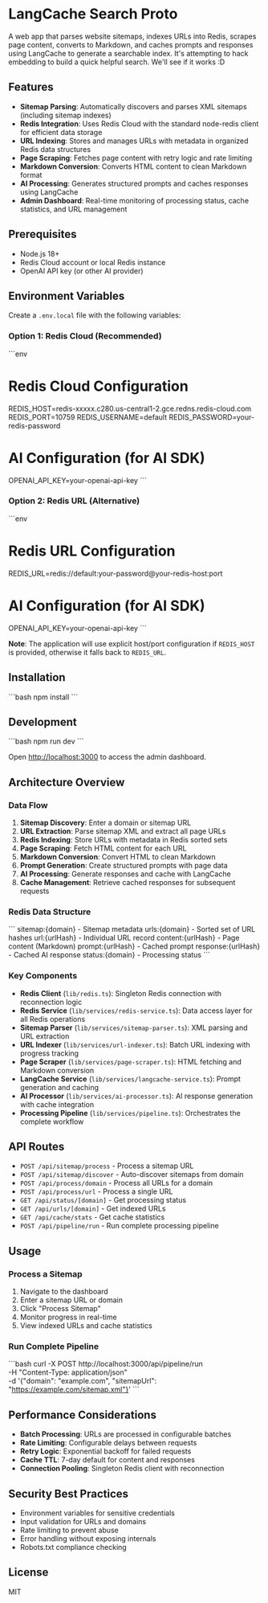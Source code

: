 # LangCache Search Proto

A web app that parses website sitemaps, indexes URLs into Redis, scrapes page content, converts to Markdown, and caches prompts and responses using LangCache to generate a searchable index. It's attempting to hack embedding to build a quick helpful search. We'll see if it works :D

## Features

- **Sitemap Parsing**: Automatically discovers and parses XML sitemaps (including sitemap indexes)
- **Redis Integration**: Uses Redis Cloud with the standard node-redis client for efficient data storage
- **URL Indexing**: Stores and manages URLs with metadata in organized Redis data structures
- **Page Scraping**: Fetches page content with retry logic and rate limiting
- **Markdown Conversion**: Converts HTML content to clean Markdown format
- **AI Processing**: Generates structured prompts and caches responses using LangCache
- **Admin Dashboard**: Real-time monitoring of processing status, cache statistics, and URL management

## Prerequisites

- Node.js 18+ 
- Redis Cloud account or local Redis instance
- OpenAI API key (or other AI provider)

## Environment Variables

Create a `.env.local` file with the following variables:

### Option 1: Redis Cloud (Recommended)

\`\`\`env
# Redis Cloud Configuration
REDIS_HOST=redis-xxxxx.c280.us-central1-2.gce.redns.redis-cloud.com
REDIS_PORT=10759
REDIS_USERNAME=default
REDIS_PASSWORD=your-redis-password

# AI Configuration (for AI SDK)
OPENAI_API_KEY=your-openai-api-key
\`\`\`

### Option 2: Redis URL (Alternative)

\`\`\`env
# Redis URL Configuration
REDIS_URL=redis://default:your-password@your-redis-host:port

# AI Configuration (for AI SDK)
OPENAI_API_KEY=your-openai-api-key
\`\`\`

**Note**: The application will use explicit host/port configuration if `REDIS_HOST` is provided, otherwise it falls back to `REDIS_URL`.

## Installation

\`\`\`bash
npm install
\`\`\`

## Development

\`\`\`bash
npm run dev
\`\`\`

Open [http://localhost:3000](http://localhost:3000) to access the admin dashboard.

## Architecture Overview

### Data Flow

1. **Sitemap Discovery**: Enter a domain or sitemap URL
2. **URL Extraction**: Parse sitemap XML and extract all page URLs
3. **Redis Indexing**: Store URLs with metadata in Redis sorted sets
4. **Page Scraping**: Fetch HTML content for each URL
5. **Markdown Conversion**: Convert HTML to clean Markdown
6. **Prompt Generation**: Create structured prompts with page data
7. **AI Processing**: Generate responses and cache with LangCache
8. **Cache Management**: Retrieve cached responses for subsequent requests

### Redis Data Structure

\`\`\`
sitemap:{domain}          - Sitemap metadata
urls:{domain}             - Sorted set of URL hashes
url:{urlHash}             - Individual URL record
content:{urlHash}         - Page content (Markdown)
prompt:{urlHash}          - Cached prompt
response:{urlHash}        - Cached AI response
status:{domain}           - Processing status
\`\`\`

### Key Components

- **Redis Client** (`lib/redis.ts`): Singleton Redis connection with reconnection logic
- **Redis Service** (`lib/services/redis-service.ts`): Data access layer for all Redis operations
- **Sitemap Parser** (`lib/services/sitemap-parser.ts`): XML parsing and URL extraction
- **URL Indexer** (`lib/services/url-indexer.ts`): Batch URL indexing with progress tracking
- **Page Scraper** (`lib/services/page-scraper.ts`): HTML fetching and Markdown conversion
- **LangCache Service** (`lib/services/langcache-service.ts`): Prompt generation and caching
- **AI Processor** (`lib/services/ai-processor.ts`): AI response generation with cache integration
- **Processing Pipeline** (`lib/services/pipeline.ts`): Orchestrates the complete workflow

## API Routes

- `POST /api/sitemap/process` - Process a sitemap URL
- `POST /api/sitemap/discover` - Auto-discover sitemaps from domain
- `POST /api/process/domain` - Process all URLs for a domain
- `POST /api/process/url` - Process a single URL
- `GET /api/status/[domain]` - Get processing status
- `GET /api/urls/[domain]` - Get indexed URLs
- `GET /api/cache/stats` - Get cache statistics
- `POST /api/pipeline/run` - Run complete processing pipeline

## Usage

### Process a Sitemap

1. Navigate to the dashboard
2. Enter a sitemap URL or domain
3. Click "Process Sitemap"
4. Monitor progress in real-time
5. View indexed URLs and cache statistics

### Run Complete Pipeline

\`\`\`bash
curl -X POST http://localhost:3000/api/pipeline/run \
  -H "Content-Type: application/json" \
  -d '{"domain": "example.com", "sitemapUrl": "https://example.com/sitemap.xml"}'
\`\`\`

## Performance Considerations

- **Batch Processing**: URLs are processed in configurable batches
- **Rate Limiting**: Configurable delays between requests
- **Retry Logic**: Exponential backoff for failed requests
- **Cache TTL**: 7-day default for content and responses
- **Connection Pooling**: Singleton Redis client with reconnection

## Security Best Practices

- Environment variables for sensitive credentials
- Input validation for URLs and domains
- Rate limiting to prevent abuse
- Error handling without exposing internals
- Robots.txt compliance checking

## License

MIT
